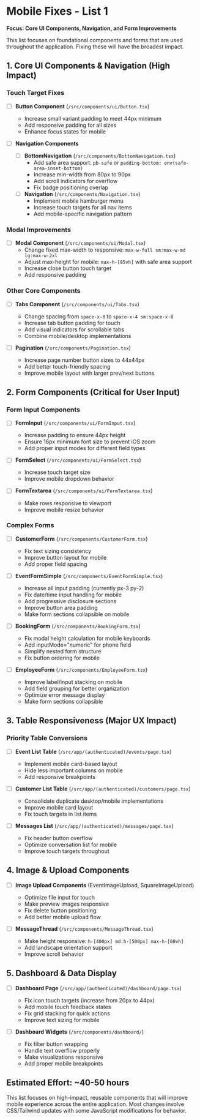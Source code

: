 # Mobile Fixes - List 1
**Focus: Core UI Components, Navigation, and Form Improvements**

This list focuses on foundational components and forms that are used throughout the application. Fixing these will have the broadest impact.

## 1. Core UI Components & Navigation (High Impact)

### Touch Target Fixes
- [ ] **Button Component** (`/src/components/ui/Button.tsx`)
  - Increase small variant padding to meet 44px minimum
  - Add responsive padding for all sizes
  - Enhance focus states for mobile

- [ ] **Navigation Components**
  - [ ] **BottomNavigation** (`/src/components/BottomNavigation.tsx`)
    - Add safe area support: `pb-safe` or `padding-bottom: env(safe-area-inset-bottom)`
    - Increase min-width from 80px to 90px
    - Add scroll indicators for overflow
    - Fix badge positioning overlap
  - [ ] **Navigation** (`/src/components/Navigation.tsx`)
    - Implement mobile hamburger menu
    - Increase touch targets for all nav items
    - Add mobile-specific navigation pattern

### Modal Improvements
- [ ] **Modal Component** (`/src/components/ui/Modal.tsx`)
  - Change fixed max-width to responsive: `max-w-full sm:max-w-md lg:max-w-2xl`
  - Adjust max-height for mobile: `max-h-[85vh]` with safe area support
  - Increase close button touch target
  - Add responsive padding

### Other Core Components
- [ ] **Tabs Component** (`/src/components/ui/Tabs.tsx`)
  - Change spacing from `space-x-8` to `space-x-4 sm:space-x-8`
  - Increase tab button padding for touch
  - Add visual indicators for scrollable tabs
  - Combine mobile/desktop implementations

- [ ] **Pagination** (`/src/components/Pagination.tsx`)
  - Increase page number button sizes to 44x44px
  - Add better touch-friendly spacing
  - Improve mobile layout with larger prev/next buttons

## 2. Form Components (Critical for User Input)

### Form Input Components
- [ ] **FormInput** (`/src/components/ui/FormInput.tsx`)
  - Increase padding to ensure 44px height
  - Ensure 16px minimum font size to prevent iOS zoom
  - Add proper input modes for different field types

- [ ] **FormSelect** (`/src/components/ui/FormSelect.tsx`)
  - Increase touch target size
  - Improve mobile dropdown behavior

- [ ] **FormTextarea** (`/src/components/ui/FormTextarea.tsx`)
  - Make rows responsive to viewport
  - Improve mobile resize behavior

### Complex Forms
- [ ] **CustomerForm** (`/src/components/CustomerForm.tsx`)
  - Fix text sizing consistency
  - Improve button layout for mobile
  - Add proper field spacing

- [ ] **EventFormSimple** (`/src/components/EventFormSimple.tsx`)
  - Increase all input padding (currently px-3 py-2)
  - Fix date/time input handling for mobile
  - Add progressive disclosure sections
  - Improve button area padding
  - Make form sections collapsible on mobile

- [ ] **BookingForm** (`/src/components/BookingForm.tsx`)
  - Fix modal height calculation for mobile keyboards
  - Add inputMode="numeric" for phone field
  - Simplify nested form structure
  - Fix button ordering for mobile

- [ ] **EmployeeForm** (`/src/components/EmployeeForm.tsx`)
  - Improve label/input stacking on mobile
  - Add field grouping for better organization
  - Optimize error message display
  - Make form sections collapsible

## 3. Table Responsiveness (Major UX Impact)

### Priority Table Conversions
- [ ] **Event List Table** (`/src/app/(authenticated)/events/page.tsx`)
  - Implement mobile card-based layout
  - Hide less important columns on mobile
  - Add responsive breakpoints

- [ ] **Customer List Table** (`/src/app/(authenticated)/customers/page.tsx`)
  - Consolidate duplicate desktop/mobile implementations
  - Improve mobile card layout
  - Fix touch targets in list items

- [ ] **Messages List** (`/src/app/(authenticated)/messages/page.tsx`)
  - Fix header button overflow
  - Optimize conversation list for mobile
  - Improve touch targets throughout

## 4. Image & Upload Components

- [ ] **Image Upload Components** (EventImageUpload, SquareImageUpload)
  - Optimize file input for touch
  - Make preview images responsive
  - Fix delete button positioning
  - Add better mobile upload flow

- [ ] **MessageThread** (`/src/components/MessageThread.tsx`)
  - Make height responsive: `h-[400px] md:h-[500px] max-h-[60vh]`
  - Add landscape orientation support
  - Improve scroll behavior

## 5. Dashboard & Data Display

- [ ] **Dashboard Page** (`/src/app/(authenticated)/dashboard/page.tsx`)
  - Fix icon touch targets (increase from 20px to 44px)
  - Add mobile touch feedback states
  - Fix grid stacking for quick actions
  - Improve text sizing for mobile

- [ ] **Dashboard Widgets** (`/src/components/dashboard/`)
  - Fix filter button wrapping
  - Handle text overflow properly
  - Make visualizations responsive
  - Add proper mobile breakpoints

## Estimated Effort: ~40-50 hours
This list focuses on high-impact, reusable components that will improve mobile experience across the entire application. Most changes involve CSS/Tailwind updates with some JavaScript modifications for behavior.